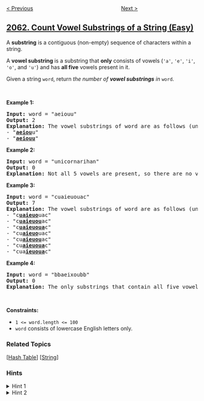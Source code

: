 <!--|This file generated by command(leetcode description); DO NOT EDIT.    |-->
<!--+----------------------------------------------------------------------+-->
<!--|@author    awesee <openset.wang@gmail.com>                           |-->
<!--|@link      https://github.com/awesee                                 |-->
<!--|@home      https://github.com/awesee/leetcode                        |-->
<!--+----------------------------------------------------------------------+-->

[< Previous](../number-of-spaces-cleaning-robot-cleaned "Number of Spaces Cleaning Robot Cleaned")
　　　　　　　　　　　　　　　　
[Next >](../vowels-of-all-substrings "Vowels of All Substrings")

## [2062. Count Vowel Substrings of a String (Easy)](https://leetcode.com/problems/count-vowel-substrings-of-a-string "统计字符串中的元音子字符串")

<p>A <strong>substring</strong> is a contiguous (non-empty) sequence of characters within a string.</p>

<p>A <strong>vowel substring</strong> is a substring that <strong>only</strong> consists of vowels (<code>&#39;a&#39;</code>, <code>&#39;e&#39;</code>, <code>&#39;i&#39;</code>, <code>&#39;o&#39;</code>, and <code>&#39;u&#39;</code>) and has <strong>all five</strong> vowels present in it.</p>

<p>Given a string <code>word</code>, return <em>the number of <strong>vowel substrings</strong> in</em> <code>word</code>.</p>

<p>&nbsp;</p>
<p><strong>Example 1:</strong></p>

<pre>
<strong>Input:</strong> word = &quot;aeiouu&quot;
<strong>Output:</strong> 2
<strong>Explanation:</strong> The vowel substrings of word are as follows (underlined):
- &quot;<strong><u>aeiou</u></strong>u&quot;
- &quot;<strong><u>aeiouu</u></strong>&quot;
</pre>

<p><strong>Example 2:</strong></p>

<pre>
<strong>Input:</strong> word = &quot;unicornarihan&quot;
<strong>Output:</strong> 0
<strong>Explanation:</strong> Not all 5 vowels are present, so there are no vowel substrings.
</pre>

<p><strong>Example 3:</strong></p>

<pre>
<strong>Input:</strong> word = &quot;cuaieuouac&quot;
<strong>Output:</strong> 7
<strong>Explanation:</strong> The vowel substrings of word are as follows (underlined):
- &quot;c<strong><u>uaieuo</u></strong>uac&quot;
- &quot;c<strong><u>uaieuou</u></strong>ac&quot;
- &quot;c<strong><u>uaieuoua</u></strong>c&quot;
- &quot;cu<strong><u>aieuo</u></strong>uac&quot;
- &quot;cu<strong><u>aieuou</u></strong>ac&quot;
- &quot;cu<strong><u>aieuoua</u></strong>c&quot;
- &quot;cua<strong><u>ieuoua</u></strong>c&quot;</pre>

<p><strong>Example 4:</strong></p>

<pre>
<strong>Input:</strong> word = &quot;bbaeixoubb&quot;
<strong>Output:</strong> 0
<strong>Explanation:</strong> The only substrings that contain all five vowels also contain consonants, so there are no vowel substrings.
</pre>

<p>&nbsp;</p>
<p><strong>Constraints:</strong></p>

<ul>
	<li><code>1 &lt;= word.length &lt;= 100</code></li>
	<li><code>word</code> consists of lowercase English letters only.</li>
</ul>

### Related Topics
  [[Hash Table](../../tag/hash-table/README.md)]
  [[String](../../tag/string/README.md)]

### Hints
<details>
<summary>Hint 1</summary>
While generating substrings starting at any index, do you need to continue generating larger substrings if you encounter a consonant?
</details>

<details>
<summary>Hint 2</summary>
Can you store the count of characters to avoid generating substrings altogether?
</details>
